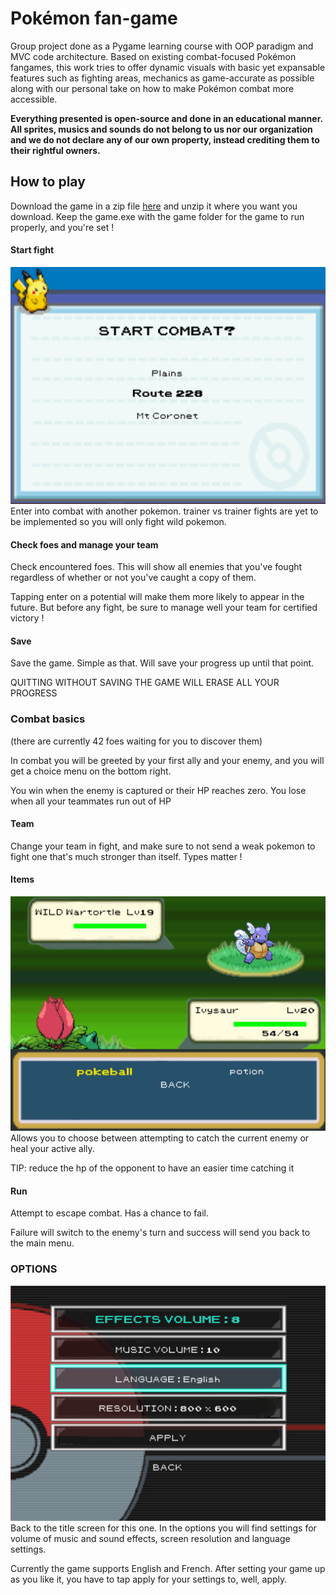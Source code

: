 # Pokémon fan-game
Group project done as a Pygame learning course with OOP paradigm and MVC code architecture. Based on existing combat-focused Pokémon fangames, this work tries to offer dynamic visuals with basic yet expansable features such as fighting areas, mechanics as game-accurate as possible along with our personal take on how to make Pokémon combat more accessible.

**Everything presented is open-source and done in an educational manner. All sprites, musics and sounds do not belong to us nor our organization and we do not declare any of our own property, instead crediting them to their rightful owners.**

## How to play

Download the game in a zip file [here](https://github.com/haytham-hammame/obsidian_fighters/archive/refs/heads/main.zip) and unzip it where you want you download. Keep the game.exe with the game folder for the game to run properly, and you're set !

#### Start fight
![alt text](./docs/Readme%20images/biome%20select.png "biome selection")
Enter into combat with another pokemon. trainer vs trainer fights are yet to be implemented so you will only fight wild pokemon.

#### Check foes and manage your team
Check encountered foes. This will show all enemies that you've fought regardless of whether or not you've caught a copy of them.

Tapping enter on a potential will make them more likely to appear in the future. But before any fight, be sure to manage well your team for certified victory !

#### Save
Save the game. Simple as that. Will save your progress up until that point.

QUITTING WITHOUT SAVING THE GAME WILL ERASE ALL YOUR PROGRESS

### Combat basics
(there are currently 42 foes waiting for you to discover them)

In combat you will be greeted by your first ally and your enemy, and you will get a choice menu on the bottom right.

You win when the enemy is captured or their HP reaches zero.
You lose when all your teammates run out of HP

#### Team
Change your team in fight, and make sure to not send a weak pokemon to fight one that's much stronger than itself. Types matter !

#### Items
![alt text](./docs/Readme%20images/items%20menu.png "items menu in combat")
Allows you to choose between attempting to catch the current enemy or heal your active ally.

TIP: reduce the hp of the opponent to have an easier time catching it

#### Run
Attempt to escape combat. Has a chance to fail.

Failure will switch to the enemy's turn and success will send you back to the main menu.

### OPTIONS
![alt text](./docs/Readme%20images/options.png "options screen")
Back to the title screen for this one. In the options you will find settings for volume of music and sound effects, screen resolution and language settings.

Currently the game supports English and French.
After setting your game up as you like it, you have to tap apply for your settings to, well, apply.

